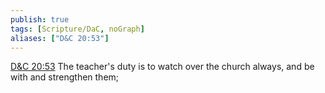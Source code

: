 ```yaml
---
publish: true
tags: [Scripture/DaC, noGraph]
aliases: ["D&C 20:53"]
---
```

[D&C 20:53](https://churchofjesuschrist.org/study/scriptures/dc-testament/dc/20?lang=eng&id=p53#p53) The teacher's duty is to watch over the church always, and be with and strengthen them;
